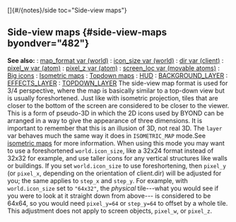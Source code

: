 []{#/{notes}/side toc="Side-view maps"}
## Side-view maps {#side-view-maps byondver="482"}
**See also:**
:   [map_format var (world)](#/world/var/map_format)
:   [icon_size var (world)](#/world/var/icon_size)
:   [dir var (client)](#/client/var/dir)
:   [pixel_w var (atom)](#/atom/var/pixel_w)
:   [pixel_z var (atom)](#/atom/var/pixel_z)
:   [screen_loc var (movable atoms)](#/atom/movable/var/screen_loc)
:   [Big icons](#/%7Bnotes%7D/big-icons)
:   [Isometric maps](#/%7Bnotes%7D/isometric)
:   [Topdown maps](#/%7Bnotes%7D/topdown)
:   [HUD](#/%7Bnotes%7D/HUD)
:   [BACKGROUND_LAYER](#/%7Bnotes%7D/BACKGROUND_LAYER)
:   [EFFECTS_LAYER](#/%7Bnotes%7D/EFFECTS_LAYER)
:   [TOPDOWN_LAYER](#/%7Bnotes%7D/topdown_layer)
The side-view map format is used for 3/4 perspective, where the map is
basically similar to a top-down view but is usually foreshortened. Just
like with isometric projection, tiles that are closer to the bottom of
the screen are considered to be closer to the viewer. This is a form of
pseudo-3D in which the 2D icons used by BYOND can be arranged in a way
to give the appearance of three dimensions.
It is important to remember that this is an illusion of 3D, not real 3D.
The `layer` var behaves much the same way it does in `ISOMETRIC_MAP`
mode.See [isometric maps](#/%7Bnotes%7D/isometric) for more information.
When using this mode you may want to use a foreshortened
`world.icon_size`, like a 32x24 format instead of 32x32 for example, and
use taller icons for any vertical structures like walls or buildings. If
you set `world.icon_size` to use foreshortening, then `pixel_y` (or
`pixel_x`, depending on the orientation of client.dir) will be adjusted
for you; the same applies to `step_x` and `step_y`. For example, with
`world.icon_size` set to `"64x32"`, the *physical* tile---what you would
see if you were to look at it straight down from above--- is considered
to be 64x64, so you would need `pixel_y=64` or `step_y=64` to offset by
a whole tile. This adjustment does not apply to screen objects,
`pixel_w`, or `pixel_z`.